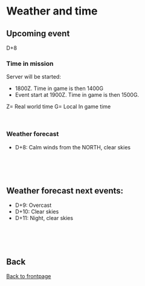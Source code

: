 # Weather and time

## Upcoming event
D+8

### Time in mission
Server will be started:
- 1800Z. Time in game is then 1400G
- Event start at 1900Z. Time in game is then 1500G.

Z= Real world time
G= Local In game time

<br>

### Weather forecast
- D+8: Calm winds from the NORTH, clear skies


<br>
<br>
<br>


## Weather forecast next events:
- D+9: Overcast
- D+10: Clear skies
- D+11: Night, clear skies

<br>
<br>
<br>



## Back
[Back to frontpage](https://132nd-vwing.github.io/OPAR-Brief/)
